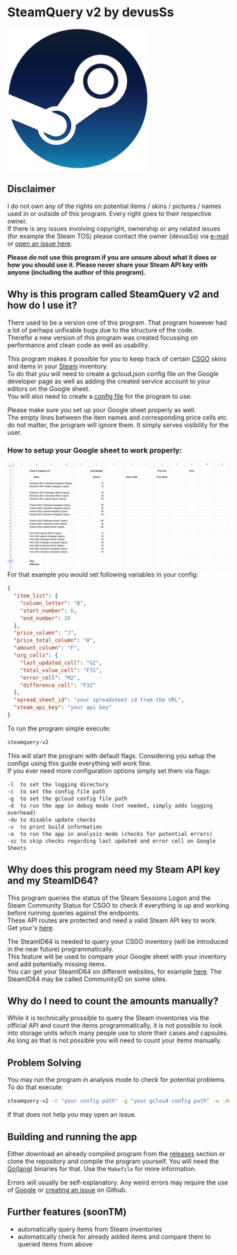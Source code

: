 # SteamQuery v2 by devusSs

![steam logo](./docs/steamlogo.png)

## Disclaimer

I do not own any of the rights on potential items / skins / pictures / names used in or outside of this program. Every right goes to their respective owner.<br/>
If there is any issues involving copyright, ownership or any related issues (for example the Steam TOS) please contact the owner (devusSs) via [e-mail](mailto:devuscs@gmail.com) or [open an issue here](https://github.com/devusSs/steamquery-v2/issues).<br/>

<b>Please do not use this program if you are unsure about what it does or how you should use it. Please never share your Steam API key with anyone (including the author of this program).</b>

## Why is this program called SteamQuery v2 and how do I use it?

There used to be a version one of this program. That program however had a lot of perhaps unfixable bugs due to the structure of the code.<br/>
Therefor a new version of this program was created focussing on performance and clean code as well as usability.<br/>

This program makes it possible for you to keep track of certain [CSGO](https://www.counter-strike.net/) skins and items in your [Steam](https://steamcommunity.com/) inventory.<br/>
To do that you will need to create a gcloud.json config file on the Google developer page as well as adding the created service account to your editors on the Google sheet.<br/>
You will also need to create a [config file](./files/config.json) for the program to use.<br/>

Please make sure you set up your Google sheet properly as well.<br/>
The empty lines between the item names and corresponding price cells etc. do not matter, the program will ignore them. It simply serves visibility for the user.<br/>

### How to setup your Google sheet to work properly:

![sample table](./docs/table-sample.png)
For that example you would set following variables in your config:

```json
{
  "item_list": {
    "column_letter": "B",
    "start_number": 6,
    "end_number": 28
  },
  "price_column": "J",
  "price_total_column": "H",
  "amount_column": "F",
  "org_cells": {
    "last_updated_cell": "G2",
    "total_value_cell": "F31",
    "error_cell": "M2",
    "difference_cell": "F32"
  },
  "spread_sheet_id": "your spreadsheet id from the URL",
  "steam_api_key": "your api key"
}
```

To run the program simple execute:

```bash
steamquery-v2
```

This will start the program with default flags. Considering you setup the configs using this guide everything will work fine.<br/>
If you ever need more configuration options simply set them via flags:

```
-l  to set the logging directory
-c  to set the config file path
-g  to set the gcloud config file path
-d  to run the app in debug mode (not needed, simply adds logging overhead)
-du to disable update checks
-v  to print build information
-a  to run the app in analysis mode (checks for potential errors)
-sc to skip checks regarding last updated and error cell on Google Sheets
```

## Why does this program need my Steam API key and my SteamID64?

This program queries the status of the Steam Sessions Logon and the Steam Community Status for CSGO to check if everything is up and working before running queries against the endpoints.<br/>
These API routes are protected and need a valid Steam API key to work.<br/>
Get your's [here](https://steamcommunity.com/dev/apikey).<br/>

The SteamID64 is needed to query your CSGO inventory (will be introduced in the near future) programmatically.<br/>
This feature will be used to compare your Google sheet with your inventory and add potentially missing items.<br/>
You can get your SteamID64 on different websites, for example [here](https://steamid.uk/). The SteamID64 may be called CommunityID on some sites.<br/>

## Why do I need to count the amounts manually?

While it is technically prossible to query the Steam inventories via the official API and count the items programmatically, it is not possible to look into storage units which many people use to store their cases and capsules.<br/>
As long as that is not possible you will need to count your items manually.

## Problem Solving

You may run the program in analysis mode to check for potential problems.<br/>
To do that execute:

```bash
steamquery-v2 -c "your config path" -g "your gcloud config path" -a -du
```

If that does not help you may open an issue.

## Building and running the app

Either download an already compiled program from the [releases](https://github.com/devusSs/steamquery-v2/releases) section or clone the repository and compile the program yourself. You will need the [Go(lang)](https://go.dev) binaries for that. Use the `Makefile` for more information.

Errors will usually be self-explanatory. Any weird errors may require the use of [Google](https://google.com) or [creating an issue](https://github.com/devusSs/steamquery-v2/issues) on Github.

## Further features (soonTM)

- automatically query items from Steam inventories
- automatically check for already added items and compare them to queried items from above
